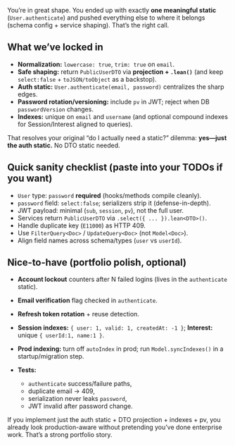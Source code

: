 You’re in great shape. You ended up with exactly **one meaningful static** (`User.authenticate`) and pushed everything else to where it belongs (schema config + service shaping). That’s the right call.

## What we’ve locked in

- **Normalization:** `lowercase: true`, `trim: true` on `email`.
- **Safe shaping:** return `PublicUserDTO` via **projection + `.lean()`** (and keep `select:false` + `toJSON/toObject` as a backstop).
- **Auth static:** `User.authenticate(email, password)` centralizes the sharp edges.
- **Password rotation/versioning:** include `pv` in JWT; reject when DB `passwordVersion` changes.
- **Indexes:** unique on `email` and `username` (and optional compound indexes for Session/Interest aligned to queries).

That resolves your original “do I actually need a static?” dilemma: **yes—just the auth static.** No DTO static needed.

## Quick sanity checklist (paste into your TODOs if you want)

- `User` type: `password` **required** (hooks/methods compile cleanly).
- `password` field: `select:false`; serializers strip it (defense-in-depth).
- JWT payload: minimal (`sub`, `session`, `pv`), not the full user.
- Services return `PublicUserDTO` via `.select({ ... }).lean<DTO>()`.
- Handle duplicate key (`E11000`) as HTTP 409.
- Use `FilterQuery<Doc>` / `UpdateQuery<Doc>` (not `Model<Doc>`).
- Align field names across schema/types (`user` vs `userId`).

## Nice-to-have (portfolio polish, optional)

- **Account lockout** counters after N failed logins (lives in the `authenticate` static).
- **Email verification** flag checked in `authenticate`.
- **Refresh token rotation** + reuse detection.
- **Session indexes:** `{ user: 1, valid: 1, createdAt: -1 }`; **Interest:** unique `{ userId:1, name:1 }`.
- **Prod indexing:** turn off `autoIndex` in prod; run `Model.syncIndexes()` in a startup/migration step.
- **Tests:**

  - `authenticate` success/failure paths,
  - duplicate email → 409,
  - serialization never leaks `password`,
  - JWT invalid after password change.

If you implement just the auth static + DTO projection + indexes + pv, you already look production-aware without pretending you’ve done enterprise work. That’s a strong portfolio story.
